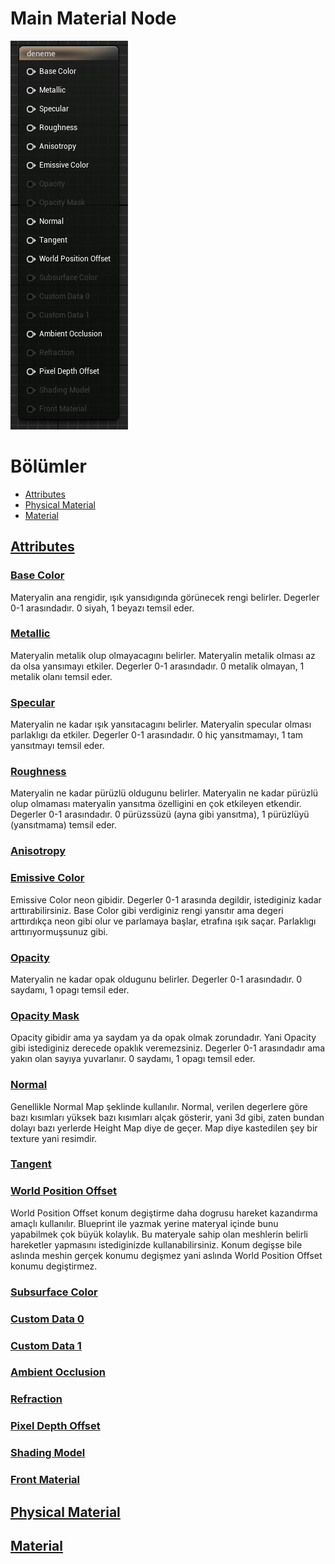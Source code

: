# Main Material Node
<img src="../../../../Dosyalar/Materyal_Editor_Main_Material_Node.jpg">


# Bölümler

* [Attributes](#attributes)
* [Physical Material](#physical-material)
* [Material](#material)


## [Attributes](https://docs.unrealengine.com/5.1/en-US/material-inputs-in-unreal-engine/)

### [Base Color](https://docs.unrealengine.com/5.1/en-US/material-inputs-in-unreal-engine/#basecolor)
Materyalin ana rengidir, ışık yansıdıgında görünecek rengi belirler. Degerler 0-1 arasındadır. 0 siyah, 1 beyazı temsil eder.

### [Metallic](https://docs.unrealengine.com/5.1/en-US/material-inputs-in-unreal-engine/#metallic)
Materyalin metalik olup olmayacagını belirler. Materyalin metalik olması az da olsa yansımayı etkiler. Degerler 0-1 arasındadır. 0 metalik olmayan, 1 metalik olanı temsil eder.

### [Specular](https://docs.unrealengine.com/5.1/en-US/material-inputs-in-unreal-engine/#specular)
Materyalin ne kadar ışık yansıtacagını belirler. Materyalin specular olması parlaklıgı da etkiler. Degerler 0-1 arasındadır. 0 hiç yansıtmamayı, 1 tam yansıtmayı temsil eder.

### [Roughness](https://docs.unrealengine.com/5.1/en-US/material-inputs-in-unreal-engine/#roughness)
Materyalin ne kadar pürüzlü oldugunu belirler. Materyalin ne kadar pürüzlü olup olmaması materyalin yansıtma özelligini en çok etkileyen etkendir. Degerler 0-1 arasındadır. 0 pürüzssüzü (ayna gibi yansıtma), 1 pürüzlüyü (yansıtmama) temsil eder.

### [Anisotropy](https://docs.unrealengine.com/5.1/en-US/material-inputs-in-unreal-engine/#anisotropyandtangent)

### [Emissive Color](https://docs.unrealengine.com/5.1/en-US/material-inputs-in-unreal-engine/#emissivecolor)
Emissive Color neon gibidir. Degerler 0-1 arasında degildir, istediginiz kadar arttırabilirsiniz. Base Color gibi verdiginiz rengi yansıtır ama degeri arttırdıkça neon gibi olur ve parlamaya başlar, etrafına ışık saçar. Parlaklıgı arttırıyormuşsunuz gibi.

### [Opacity](https://docs.unrealengine.com/5.1/en-US/material-inputs-in-unreal-engine/#opacity)
Materyalin ne kadar opak oldugunu belirler. Degerler 0-1 arasındadır. 0 saydamı, 1 opagı temsil eder.

### [Opacity Mask](https://docs.unrealengine.com/5.1/en-US/material-inputs-in-unreal-engine/#opacitymask)
Opacity gibidir ama ya saydam ya da opak olmak zorundadır. Yani Opacity gibi istediginiz derecede opaklık veremezsiniz. Degerler 0-1 arasındadır ama yakın olan sayıya yuvarlanır. 0 saydamı, 1 opagı temsil eder.

### [Normal](https://docs.unrealengine.com/5.1/en-US/material-inputs-in-unreal-engine/#normal)
Genellikle Normal Map şeklinde kullanılır. Normal, verilen degerlere göre bazı kısımları yüksek bazı kısımları alçak gösterir, yani 3d gibi, zaten bundan dolayı bazı yerlerde Height Map diye de geçer. Map diye kastedilen şey bir texture yani resimdir.

### [Tangent](https://docs.unrealengine.com/5.1/en-US/material-inputs-in-unreal-engine/#anisotropyandtangent)

### [World Position Offset](https://docs.unrealengine.com/5.1/en-US/material-inputs-in-unreal-engine/#worldpositionoffset)
World Position Offset konum degiştirme daha dogrusu hareket kazandırma amaçlı kullanılır. Blueprint ile yazmak yerine materyal içinde bunu yapabilmek çok büyük kolaylık. Bu materyale sahip olan meshlerin belirli hareketler yapmasını istediginizde kullanabilirsiniz. Konum degişse bile aslında meshin gerçek konumu degişmez yani aslında World Position Offset konumu degiştirmez.

### [Subsurface Color](https://docs.unrealengine.com/5.1/en-US/material-inputs-in-unreal-engine/#subsurfacecolor)

### [Custom Data 0](https://docs.unrealengine.com/5.1/en-US/material-inputs-in-unreal-engine/#customdata)

### [Custom Data 1](https://docs.unrealengine.com/5.1/en-US/material-inputs-in-unreal-engine/#customdata)

### [Ambient Occlusion](https://docs.unrealengine.com/5.1/en-US/material-inputs-in-unreal-engine/#ambientocclusion)

### [Refraction](https://docs.unrealengine.com/5.1/en-US/material-inputs-in-unreal-engine/#refraction)

### [Pixel Depth Offset](https://docs.unrealengine.com/5.1/en-US/material-inputs-in-unreal-engine/#pixeldepthoffset)

### [Shading Model](https://docs.unrealengine.com/5.1/en-US/material-inputs-in-unreal-engine/#shadingmodel)

### [Front Material]()




## [Physical Material]()

## [Material]()
